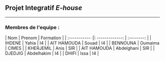  ## Projet Integratif ***E-house***
---

### Membres de l'equipe : 

| Nom           |     Prenom      |  Formation |
| :----------- :|: -------------: | :--------: |
| IHDENE        |        Yahia    |      I4    |
| AIT HAMOUDA   |         Souad   |      I4    |
| BENNOUNA      | Oumaima         |      CIMES |
| KHERJEMIL     |         Anis    |     SIR    |
| AIT HAMOUDA   |   Abdelghani    |     SIR    |
| DJEDJIG	|    Abdelhakim   |      I4    |
| DHIFI		|         Issa    |      I4    |


